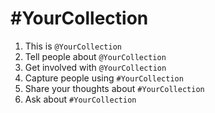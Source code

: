 # #YourCollection 

1. This is `@YourCollection`
2. Tell people about `@YourCollection`
3. Get involved with `@YourCollection`
4. Capture people using `#YourCollection`
5. Share your thoughts about `#YourCollection`
6. Ask about `#YourCollection`
<!--stackedit_data:
eyJoaXN0b3J5IjpbMTc2OTIwMDIxMV19
-->